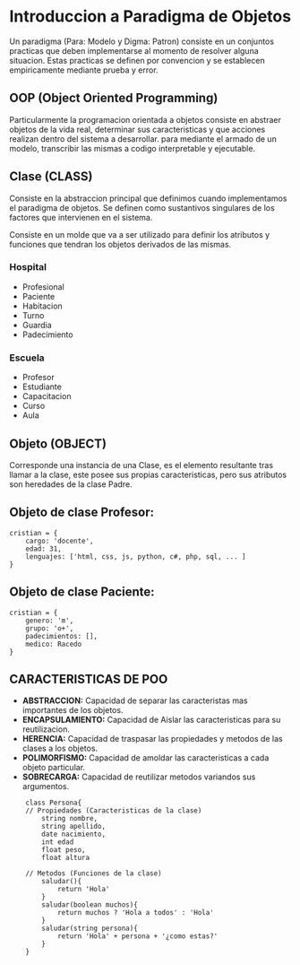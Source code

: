 # Introduccion a Paradigma de Objetos

Un paradigma (Para: Modelo y Digma: Patron) consiste en un conjuntos practicas que deben implementarse al momento de resolver alguna situacion. Estas practicas se definen por convencion y se establecen empiricamente mediante prueba  y error.

## OOP (Object Oriented Programming)

Particularmente la programacion orientada a objetos consiste en abstraer objetos de la vida real, determinar sus caracteristicas y que acciones realizan dentro del sistema a desarrollar. para mediante el armado de un modelo, transcribir las mismas a codigo interpretable y ejecutable.

## Clase (CLASS)

Consiste en la abstraccion principal que definimos cuando implementamos el paradigma de objetos. Se definen como sustantivos singulares de los factores que intervienen en el sistema.

Consiste en un molde que va a ser utilizado para definir los atributos y funciones que tendran los objetos derivados de las mismas.

### Hospital
* Profesional
* Paciente
* Habitacion
* Turno
* Guardia
* Padecimiento

### Escuela
* Profesor
* Estudiante
* Capacitacion
* Curso
* Aula

## Objeto (OBJECT)

Corresponde una instancia de una Clase, es el elemento resultante tras llamar a la clase, este posee sus propias caracteristicas, pero sus atributos son heredades de la clase Padre.

## Objeto de clase Profesor:
```
cristian = {
    cargo: 'docente',
    edad: 31,
    lenguajes: ['html, css, js, python, c#, php, sql, ... ]
}
```
## Objeto de clase Paciente:
```
cristian = {
    genero: 'm',
    grupo: 'o+',
    padecimientos: [],
    medico: Racedo
}
```

## CARACTERISTICAS DE POO

* __ABSTRACCION:__ Capacidad de separar las caracteristas mas importantes de los objetos.
* __ENCAPSULAMIENTO:__ Capacidad de Aislar las caracteristicas para su reutilizacion.
* __HERENCIA:__ Capacidad de traspasar las propiedades y metodos de las clases a los objetos.
* __POLIMORFISMO:__ Capacidad de amoldar las caracteristicas a cada objeto particular.
* __SOBRECARGA:__ Capacidad de reutilizar metodos variandos sus argumentos.

```
    class Persona{
    // Propiedades (Caracteristicas de la clase)
        string nombre,
        string apellido,
        date nacimiento,
        int edad
        float peso,
        float altura

    // Metodos (Funciones de la clase)
        saludar(){
            return 'Hola'
        }
        saludar(boolean muchos){
            return muchos ? 'Hola a todos' : 'Hola'
        }
        saludar(string persona){
            return 'Hola' + persona + '¿como estas?'
        }
    }
```